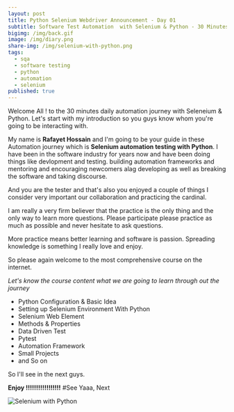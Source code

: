 ```yaml
---
layout: post
title: Python Selenium Webdriver Announcement - Day 01
subtitle: Software Test Automation  with Selenium & Python - 30 Minutes A Day Challenge
bigimg: /img/back.gif
image: /img/diary.png
share-img: /img/selenium-with-python.png
tags:
  - sqa
  - software testing
  - python
  - automation
  - selenium
published: true
---
```


Welcome All ! to the 30 minutes daily automation journey with Seleneium & Python. 
Let's start with my introduction so you guys know whom you're going to be interacting with.

My name is **Rafayet Hossain** and I'm going to be your guide in these Automation journey which is **Selenium automation testing with Python**. I have been in the software industry for years now and have been doing things like devlopment and testing.  building automation frameworks and mentoring and encouraging newcomers alag developing as well as breaking the software and taking discourse.

And you are the tester and that's also you enjoyed a couple of things I consider very important our collaboration and practicing the cardinal.


I am really a very firm believer that the practice is the only thing and the only way to learn more questions.
Please participate please practice as much as possible and never hesitate to ask questions.

More practice means better learning and software is passion. Spreading knowledge is something I really love and enjoy.

So please again welcome to the most comprehensive course on the internet.

*Let's know the  course content what we are going to learn through out the journey*
* Python Configuration & Basic Idea
* Setting up Selenium Environment With Python
* Selenium Web Element 
* Methods & Properties
* Data Driven Test
* Pytest
* Automation Framework 
* Small Projects
* and So on

So I'll see in the next guys.

**Enjoy !!!!!!!!!!!!!!!!!**
#See Yaaa, Next 

![Selenium with Python](/img/selenium-with-python.png "Selenium with Python")
